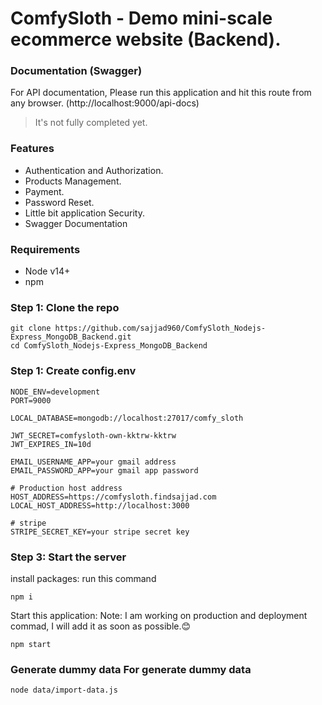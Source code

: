# ComfySloth - Demo mini-scale ecommerce website (Backend). 
### Documentation (Swagger)
  For API documentation, Please run this application and hit this route from any browser. 
 (http://localhost:9000/api-docs) 
 > It's not fully completed yet. 
### Features
* Authentication and Authorization. 
* Products Management. 
* Payment. 
* Password Reset. 
* Little bit application Security. 
* Swagger Documentation 
### Requirements 
* Node v14+ 
* npm 
### Step 1: Clone the repo 
``` 
git clone https://github.com/sajjad960/ComfySloth_Nodejs-Express_MongoDB_Backend.git
cd ComfySloth_Nodejs-Express_MongoDB_Backend
``` 
### Step 1: Create config.env
```
NODE_ENV=development
PORT=9000

LOCAL_DATABASE=mongodb://localhost:27017/comfy_sloth

JWT_SECRET=comfysloth-own-kktrw-kktrw
JWT_EXPIRES_IN=10d

EMAIL_USERNAME_APP=your gmail address
EMAIL_PASSWORD_APP=your gmail app password

# Production host address
HOST_ADDRESS=https://comfysloth.findsajjad.com
LOCAL_HOST_ADDRESS=http://localhost:3000

# stripe
STRIPE_SECRET_KEY=your stripe secret key
```

### Step 3: Start the server 
install packages: run this command 
``` 
npm i 
``` 
Start this application: Note: I am working on production and deployment commad, I will add it as soon as possible.😊 
``` 
npm start
```
### Generate dummy data For generate dummy data 
 ``` 
 node data/import-data.js 
 ```
